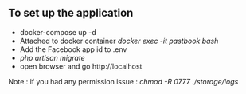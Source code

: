 ## To set up the application


- docker-compose up -d
- Attached to docker container *docker exec -it pastbook bash*
- Add the Facebook app id to .env
- *php artisan migrate*
- open browser and go http://localhost


Note : if you had any permission issue :
*chmod -R 0777 ./storage/logs*
